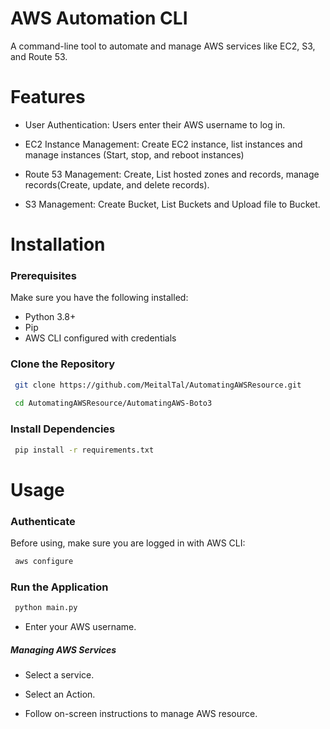# AWS Automation CLI 
A command-line tool to automate and manage AWS services like EC2, S3, and Route 53.

# Features
- User Authentication: Users enter their AWS username to log in.

- EC2 Instance Management: Create EC2 instance, list instances and manage instances (Start, stop, and reboot instances)

- Route 53 Management: Create, List hosted zones and records, manage records(Create, update, and delete records).

- S3 Management: Create Bucket, List Buckets and Upload file to Bucket.

# Installation

### Prerequisites

Make sure you have the following installed:

- Python 3.8+
- Pip
- AWS CLI configured with credentials

### Clone the Repository

```bash
 git clone https://github.com/MeitalTal/AutomatingAWSResource.git
 
 cd AutomatingAWSResource/AutomatingAWS-Boto3
```

### Install Dependencies
```bash
 pip install -r requirements.txt
```

# Usage

### Authenticate
Before using, make sure you are logged in with AWS CLI:
```bash
 aws configure
```

### Run the Application

```bash
 python main.py
```

- Enter your AWS username.

##### Managing AWS Services

- Select a service.

- Select an Action.

- Follow on-screen instructions to manage AWS resource.
